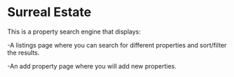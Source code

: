 # Surreal Estate

This is a property search engine that displays:

-A listings page where you can search for different properties and sort/filter the results.

-An add property page where you will add new properties.
